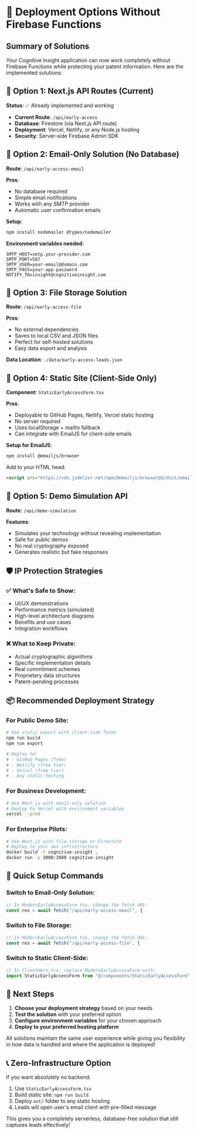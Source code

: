 # 🚀 Deployment Options Without Firebase Functions

## Summary of Solutions

Your Cognitive Insight application can now work completely without Firebase Functions while protecting your patent information. Here are the implemented solutions:

## 🎯 **Option 1: Next.js API Routes (Current)**
**Status**: ✅ Already implemented and working

- **Current Route**: `/api/early-access`
- **Database**: Firestore (via Next.js API route)
- **Deployment**: Vercel, Netlify, or any Node.js hosting
- **Security**: Server-side Firebase Admin SDK

## 🎯 **Option 2: Email-Only Solution (No Database)**
**Route**: `/api/early-access-email`

**Pros**:
- No database required
- Simple email notifications
- Works with any SMTP provider
- Automatic user confirmation emails

**Setup**:
```bash
npm install nodemailer @types/nodemailer
```

**Environment variables needed**:
```env
SMTP_HOST=smtp.your-provider.com
SMTP_PORT=587
SMTP_USER=your-email@domain.com
SMTP_PASS=your-app-password
NOTIFY_TO=insight@cognitiveinsight.com
```

## 🎯 **Option 3: File Storage Solution**
**Route**: `/api/early-access-file`

**Pros**:
- No external dependencies
- Saves to local CSV and JSON files
- Perfect for self-hosted solutions
- Easy data export and analysis

**Data Location**: `./data/early-access-leads.json`

## 🎯 **Option 4: Static Site (Client-Side Only)**
**Component**: `StaticEarlyAccessForm.tsx`

**Pros**:
- Deployable to GitHub Pages, Netlify, Vercel static hosting
- No server required
- Uses localStorage + mailto fallback
- Can integrate with EmailJS for client-side emails

**Setup for EmailJS**:
```bash
npm install @emailjs/browser
```

Add to your HTML head:
```html
<script src="https://cdn.jsdelivr.net/npm/@emailjs/browser@3/dist/email.min.js"></script>
```

## 🎯 **Option 5: Demo Simulation API**
**Route**: `/api/demo-simulation`

**Features**:
- Simulates your technology without revealing implementation
- Safe for public demos
- No real cryptography exposed
- Generates realistic but fake responses

## 🛡️ **IP Protection Strategies**

### ✅ **What's Safe to Show**:
- UI/UX demonstrations
- Performance metrics (simulated)
- High-level architecture diagrams
- Benefits and use cases
- Integration workflows

### ❌ **What to Keep Private**:
- Actual cryptographic algorithms
- Specific implementation details
- Real commitment schemes
- Proprietary data structures
- Patent-pending processes

## 📦 **Recommended Deployment Strategy**

### **For Public Demo Site**:
```bash
# Use static export with client-side forms
npm run build
npm run export

# Deploy to:
# - GitHub Pages (free)
# - Netlify (free tier)
# - Vercel (free tier)
# - Any static hosting
```

### **For Business Development**:
```bash
# Use Next.js with email-only solution
# Deploy to Vercel with environment variables
vercel --prod
```

### **For Enterprise Pilots**:
```bash
# Use Next.js with file storage or Firestore
# Deploy to your own infrastructure
docker build -t cognitive-insight .
docker run -p 3000:3000 cognitive-insight
```

## 🔧 **Quick Setup Commands**

### Switch to Email-Only Solution:
```typescript
// In ModernEarlyAccessForm.tsx, change the fetch URL:
const res = await fetch("/api/early-access-email", {
```

### Switch to File Storage:
```typescript
// In ModernEarlyAccessForm.tsx, change the fetch URL:
const res = await fetch("/api/early-access-file", {
```

### Switch to Static Client-Side:
```typescript
// In ClientHero.tsx, replace ModernEarlyAccessForm with:
import StaticEarlyAccessForm from "@/components/StaticEarlyAccessForm";
```

## 🎯 **Next Steps**

1. **Choose your deployment strategy** based on your needs
2. **Test the solution** with your preferred option
3. **Configure environment variables** for your chosen approach
4. **Deploy to your preferred hosting platform**

All solutions maintain the same user experience while giving you flexibility in how data is handled and where the application is deployed!

## 📞 **Zero-Infrastructure Option**

If you want absolutely no backend:

1. Use `StaticEarlyAccessForm.tsx`
2. Build static site: `npm run build`
3. Deploy `out/` folder to any static hosting
4. Leads will open user's email client with pre-filled message

This gives you a completely serverless, database-free solution that still captures leads effectively!

